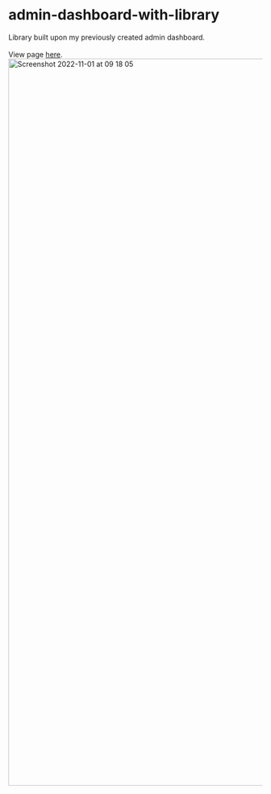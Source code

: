 # admin-dashboard-with-library
Library built upon my previously created admin dashboard.<br>
<br>
View page [here](https://worthyag.github.io/admin-dashboard/). 
<img width="1440" alt="Screenshot 2022-11-01 at 09 18 05" src="https://user-images.githubusercontent.com/89931577/199201134-6105493d-86af-4085-99aa-23f15f0029ad.png">
